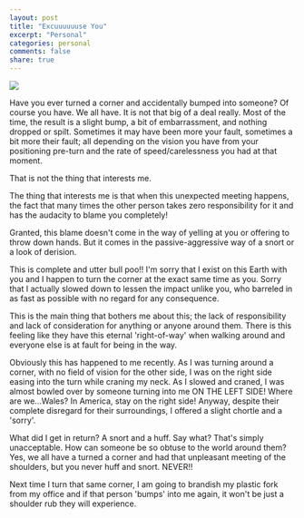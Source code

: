 ```yaml
---
layout: post
title: "Excuuuuuuse You"
excerpt: "Personal"
categories: personal
comments: false
share: true
---
```



![](https://i.guim.co.uk/img/static/sys-images/Lifeandhealth/Pix/pictures/2015/1/12/1421084495381/A-man-and-woman-bumping-i-010.jpg?w=1200&h=630&q=55&auto=format&usm=12&fit=crop&crop=faces%2Centropy&bm=normal&ba=bottom%2Cleft&blend64=aHR0cHM6Ly91cGxvYWRzLmd1aW0uY28udWsvMjAxOC8wMS8zMS90d2l0dGVyX2RlZmF1bHQucG5n&s=48cffee388dbbc73fee3bfb2b3c2af3c)



Have you ever turned a corner and accidentally bumped into someone? Of course you have. We all have. It is not that big of a deal really. Most of the time, the result is a slight bump, a bit of embarrassment, and nothing dropped or spilt. Sometimes it may have been more your fault, sometimes a bit more their fault; all depending on the vision you have from your positioning pre-turn and the rate of speed/carelessness you had at that moment.


That is not the thing that interests me.


The thing that interests me is that when this unexpected meeting happens, the fact that many times the other person takes zero responsibility for it and has the audacity to blame you completely!


Granted, this blame doesn't come in the way of yelling at you or offering to throw down hands. But it comes in the passive-aggressive way of a snort or a look of derision. 


This is complete and utter bull poo!! I'm sorry that I exist on this Earth with you and I happen to turn the corner at the exact same time as you. Sorry that I actually slowed down to lessen the impact unlike you, who barreled in as fast as possible with no regard for any consequence.


This is the main thing that bothers me about this; the lack of responsibility and lack of consideration for anything or anyone around them. There is this feeling like they have this eternal 'right-of-way' when walking around and everyone else is at fault for being in the way.


Obviously this has happened to me recently. As I was turning around a corner, with no field of vision for the other side, I was on the right side easing into the turn while craning my neck. As I slowed and craned, I was almost bowled over by someone turning into me ON THE LEFT SIDE! Where are we...Wales? In America, stay on the right side! Anyway, despite their complete disregard for their surroundings, I offered a slight chortle and a 'sorry'. 

What did I get in return? A snort and a huff. Say what? That's simply unacceptable. How can someone be so obtuse to the world around them? Yes, we all have a turned a corner and had that unpleasant meeting of the shoulders, but you never huff and snort. NEVER!!

Next time I turn that same corner, I am going to brandish my plastic fork from my office and if that person 'bumps' into me again, it won't be just a shoulder rub they will experience. 









